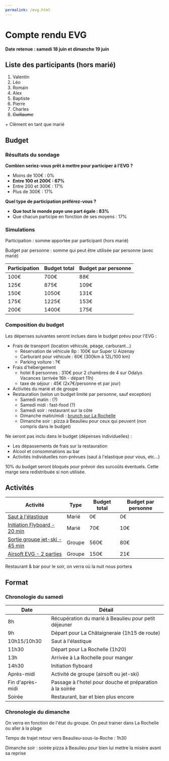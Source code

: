 ```yaml
---
permalink: /evg.html
---
```


# Compte rendu EVG

**Date retenue : samedi 18 juin et dimanche 19 juin**

## Liste des participants (hors marié)

1. Valentin
2. Léo
3. Romain
4. Alex
5. Baptiste
6. Pierre
7. Charles
8. ~~Guillaume~~

\+ Clément en tant que marié

## Budget

### Résultats du sondage

**Combien seriez-vous prêt à mettre pour participer à l'EVG ?**

- Moins de 100€ : 0%
- **Entre 100 et 200€ : 67%**
- Entre 200 et 300€ : 17%
- Plus de 300€ : 17%

**Quel type de participation préférez-vous ?**

- **Que tout le monde paye une part égale : 83%**
- Que chacun participe en fonction de ses moyens : 17%

### Simulations

Participation : somme apportée par participant (hors marié)

Budget par personne : somme qui peut être utilisée par personne (avec marié)

Participation | Budget total | Budget par personne
------------- | ------------ | -------------------
100€ | 700€ | 88€
125€ | 875€ | 109€
150€ | 1050€ | 131€
175€ | 1225€ | 153€
200€ | 1400€ | 175€

### Composition du budget

Les dépenses suivantes seront inclues dans le budget prévu pour l'EVG :

- Frais de transport (location véhicule, péage, carburant...)
  - Réservation de véhicule 8p : 100€ sur Super U Aizenay
  - Carburant pour véhicule : 60€ (300km à 12L/100 km)
  - Parking voiture : ?€
- Frais d'hébergement
  - hotel 8 personnes : 310€ pour 2 chambres de 4 sur Odalys Vacances (arrivée 16h - départ 11h)
  - taxe de séjour : 45€ (2x7€/personne et par jour)
- Activités du marié et de groupe
- Restauration (selon un budget limité par personne, sauf exception)
  - Samedi matin : (?)
  - Samedi midi : fast-food (?)
  - Samedi soir : restaurant sur la côte
  - Dimanche matin/midi : [brunch sur La Rochelle](https://g.page/brunch616?share)
  - Dimanche soir : pizza à Beaulieu pour ceux qui peuvent (non compris dans le budget)

Ne seront pas inclu dans le budget (dépenses individuelles) :

- Les dépassements de frais sur la restauration
- Alcool et consommations au bar
- Activités individuelles non-prévues (saut à l'elastique pour vous, etc...)

10% du budget seront bloqués pour prévoir des surcoûts éventuels. Cette marge sera redistribuée si non utilisée.

## Activités

Activité | Type | Budget total | Budget par personne
-------- | ---- | ------------ | -------------------
[Saut à l'élastique](https://elasticrocodilbungee.com/reserver/saut-elastique-vendee-viaduc-coquilleau/) | Marié | 0€ | 0€
[Initiation Flyboard - 20 min](http://jet-sensation.fr/flyboard/) | Marié | 70€ | 10€
[Sortie groupe jet-ski - 45 min](http://jet-sensation.fr/jet-ski/) | Groupe | 560€ | 80€
[Airsoft EVG - 2 parties](https://rsoftgame.com/tarifs/#la-sulfateuse) | Groupe | 150€ | 21€

Restaurant & bar pour le soir, on verra où la nuit nous portera

## Format

### Chronologie du samedi

Date | Détail
---- | ------
8h | Récupération du marié à Beaulieu pour petit déjeuner
9h | Départ pour La Châtaigneraie (1h15 de route)
10h15/10h30 | Saut à l'élastique
11h30 | Départ pour La Rochelle (1h20)
13h | Arrivée à La Rochelle pour manger
14h30 | Initiation flyboard
Après-midi | Activité de groupe (airsoft ou jet-ski)
Fin d'après-midi | Passage à l'hotel pour douche et préparation à la soirée
Soirée | Restaurant, bar et bien plus encore

### Chronologie du dimanche

On verra en fonction de l'état du groupe. On peut trainer dans La Rochelle ou aller à la plage

Temps de trajet retour vers Beaulieu-sous-la-Roche : 1h30

Dimanche soir : soirée pizza à Beaulieu pour bien lui mettre la misère avant sa reprise
